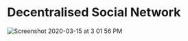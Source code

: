 # Decentralised Social Network

![Screenshot 2020-03-15 at 3 01 56 PM](https://user-images.githubusercontent.com/35381035/76698923-0025e100-66ce-11ea-9a47-6b7ccaa3e403.png)
